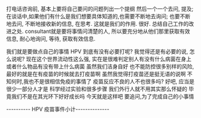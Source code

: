 打电话咨询前, 基本上要将自己要问的问题列出一个提纲
然后一个一个去问, 提及;
在谈话中,如果他们有什么是我们想要具体知道的,也需要不断地去询问;
也要不断地去问, 
不断地接收新的信息, 在思考. 这就是我们的作用. 很好.
总结自己工作的改进之处.
consultant就是要将事情问清楚的人, 所以要充分地从他们那里获取有效信息, 耐心地询问, 等待, 获取有效信息.

我们就是要做点自己的事情
HPV 到底有没有必要打呢?
我觉得还是有必要的说,
怎么说呢?
现在这个世界流动性这么强, 实在是很难判定别人有没有什么病菌在身上
或者什么物品有没有带上什么病菌
虽然我们洁身自好
也不能防控很多别样的风险,
最好的就是在有疫苗的时候就去打疫苗啊
虽然我觉得打疫苗还是挺无语的说啊
不知何时,我也不是很相信免疫的事情了
疫苗反应不良的人不也很多吗?
好吧, 应当是很少一部分人才是
科学经过实验和很多步骤
我们外行人就不用其实那么怀疑的
毕竟我们不是在其光环下好好成长吗
今天就是这样吧
要追问,为了完成自己的小事情

---------- HPV 疫苗事件小计--------------